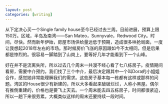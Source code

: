 ```yaml
---
layout: post
categories: [writing]
---
```


从下定决心买一个Single family house至今已经过去三周。目前进展，预算上限150万。区域，半岛及南湾——San Mateo，Sunnyvale，Redwood City。时间，尽快。然而新年伊始，房屋市场供给量远低于预期，造成很多哄抢局面，一度让我想起2018年左右的市场。那时候房价飞涨的原因跟如今不太相同，但是后果都是惨烈的。很容易一脚踏到了山岗上，要等好几年才能看到下一个山峰。

好在并不是流离失所，所以过去几个周末一共漫不经心看了七八栋房子。疫情期间看房，需要中介预约。我们找了三个中介，最后决定跟其中一个叫Dora的小姐姐合作，感觉她非常能理解我们的需求。这些房子基本每一栋都有这样或那样的问题。湾区的House很少有新建的，所以大多看起来破破烂烂，人称小黑屋。偶尔有推倒重建的，价格也是要飞上天去。一个周末能去四五栋房子，时间都很紧迫，所以一趟下来很劳累。大概类似这样的周末还要持续一段时间。